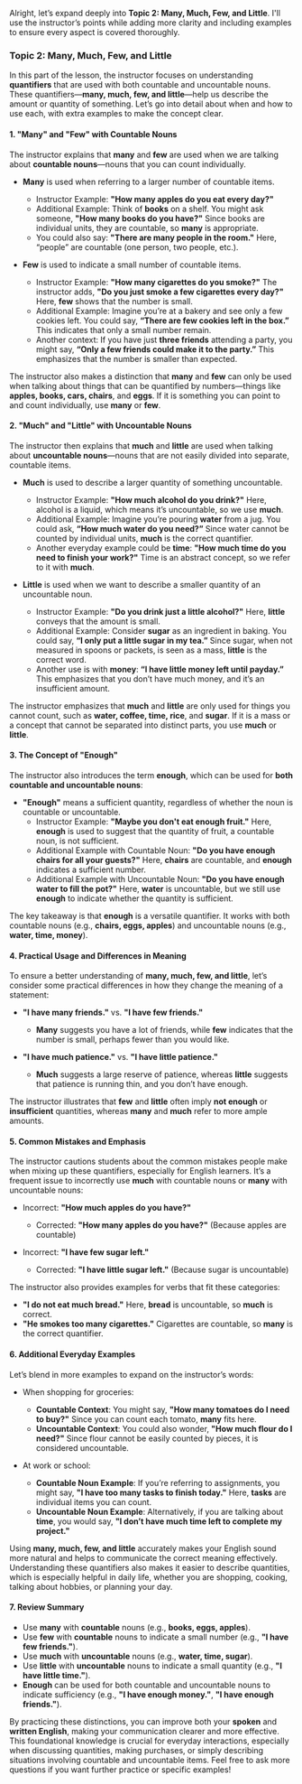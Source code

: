 Alright, let’s expand deeply into **Topic 2: Many, Much, Few, and Little**. I'll use the instructor’s points while adding more clarity and including examples to ensure every aspect is covered thoroughly.

### Topic 2: Many, Much, Few, and Little

In this part of the lesson, the instructor focuses on understanding **quantifiers** that are used with both countable and uncountable nouns. These quantifiers—**many, much, few, and little**—help us describe the amount or quantity of something. Let’s go into detail about when and how to use each, with extra examples to make the concept clear.

#### **1. "Many" and "Few" with Countable Nouns**
The instructor explains that **many** and **few** are used when we are talking about **countable nouns**—nouns that you can count individually.

- **Many** is used when referring to a larger number of countable items.
  - Instructor Example: **"How many apples do you eat every day?"**
  - Additional Example: Think of **books** on a shelf. You might ask someone, **"How many books do you have?"** Since books are individual units, they are countable, so **many** is appropriate.
  - You could also say: **"There are many people in the room."** Here, “people” are countable (one person, two people, etc.).

- **Few** is used to indicate a small number of countable items.
  - Instructor Example: **"How many cigarettes do you smoke?"** The instructor adds, **"Do you just smoke a few cigarettes every day?"** Here, **few** shows that the number is small.
  - Additional Example: Imagine you’re at a bakery and see only a few cookies left. You could say, **“There are few cookies left in the box.”** This indicates that only a small number remain.
  - Another context: If you have just **three friends** attending a party, you might say, **“Only a few friends could make it to the party.”** This emphasizes that the number is smaller than expected.

The instructor also makes a distinction that **many** and **few** can only be used when talking about things that can be quantified by numbers—things like **apples, books, cars, chairs**, and **eggs**. If it is something you can point to and count individually, use **many** or **few**.

#### **2. "Much" and "Little" with Uncountable Nouns**
The instructor then explains that **much** and **little** are used when talking about **uncountable nouns**—nouns that are not easily divided into separate, countable items.

- **Much** is used to describe a larger quantity of something uncountable.
  - Instructor Example: **"How much alcohol do you drink?"** Here, alcohol is a liquid, which means it’s uncountable, so we use **much**.
  - Additional Example: Imagine you’re pouring **water** from a jug. You could ask, **“How much water do you need?”** Since water cannot be counted by individual units, **much** is the correct quantifier.
  - Another everyday example could be **time**: **"How much time do you need to finish your work?"** Time is an abstract concept, so we refer to it with **much**.

- **Little** is used when we want to describe a smaller quantity of an uncountable noun.
  - Instructor Example: **"Do you drink just a little alcohol?"** Here, **little** conveys that the amount is small.
  - Additional Example: Consider **sugar** as an ingredient in baking. You could say, **“I only put a little sugar in my tea.”** Since sugar, when not measured in spoons or packets, is seen as a mass, **little** is the correct word.
  - Another use is with **money**: **“I have little money left until payday.”** This emphasizes that you don’t have much money, and it’s an insufficient amount.

The instructor emphasizes that **much** and **little** are only used for things you cannot count, such as **water, coffee, time, rice**, and **sugar**. If it is a mass or a concept that cannot be separated into distinct parts, you use **much** or **little**.

#### **3. The Concept of "Enough"**
The instructor also introduces the term **enough**, which can be used for **both countable and uncountable nouns**:
- **"Enough"** means a sufficient quantity, regardless of whether the noun is countable or uncountable.
  - Instructor Example: **"Maybe you don't eat enough fruit."** Here, **enough** is used to suggest that the quantity of fruit, a countable noun, is not sufficient.
  - Additional Example with Countable Noun: **"Do you have enough chairs for all your guests?"** Here, **chairs** are countable, and **enough** indicates a sufficient number.
  - Additional Example with Uncountable Noun: **"Do you have enough water to fill the pot?"** Here, **water** is uncountable, but we still use **enough** to indicate whether the quantity is sufficient.

The key takeaway is that **enough** is a versatile quantifier. It works with both countable nouns (e.g., **chairs, eggs, apples**) and uncountable nouns (e.g., **water, time, money**).

#### **4. Practical Usage and Differences in Meaning**
To ensure a better understanding of **many, much, few, and little**, let’s consider some practical differences in how they change the meaning of a statement:

- **"I have many friends."** vs. **"I have few friends."**
  - **Many** suggests you have a lot of friends, while **few** indicates that the number is small, perhaps fewer than you would like.
  
- **"I have much patience."** vs. **"I have little patience."**
  - **Much** suggests a large reserve of patience, whereas **little** suggests that patience is running thin, and you don’t have enough.

The instructor illustrates that **few** and **little** often imply **not enough** or **insufficient** quantities, whereas **many** and **much** refer to more ample amounts.

#### **5. Common Mistakes and Emphasis**
The instructor cautions students about the common mistakes people make when mixing up these quantifiers, especially for English learners. It’s a frequent issue to incorrectly use **much** with countable nouns or **many** with uncountable nouns:

- Incorrect: **"How much apples do you have?"**
  - Corrected: **"How many apples do you have?"** (Because apples are countable)
  
- Incorrect: **"I have few sugar left."**
  - Corrected: **"I have little sugar left."** (Because sugar is uncountable)

The instructor also provides examples for verbs that fit these categories:
- **"I do not eat much bread."** Here, **bread** is uncountable, so **much** is correct.
- **"He smokes too many cigarettes."** Cigarettes are countable, so **many** is the correct quantifier.

#### **6. Additional Everyday Examples**
Let’s blend in more examples to expand on the instructor’s words:

- When shopping for groceries:
  - **Countable Context**: You might say, **"How many tomatoes do I need to buy?"** Since you can count each tomato, **many** fits here.
  - **Uncountable Context**: You could also wonder, **"How much flour do I need?"** Since flour cannot be easily counted by pieces, it is considered uncountable.

- At work or school:
  - **Countable Noun Example**: If you’re referring to assignments, you might say, **"I have too many tasks to finish today."** Here, **tasks** are individual items you can count.
  - **Uncountable Noun Example**: Alternatively, if you are talking about **time**, you would say, **"I don’t have much time left to complete my project."**

Using **many, much, few, and little** accurately makes your English sound more natural and helps to communicate the correct meaning effectively. Understanding these quantifiers also makes it easier to describe quantities, which is especially helpful in daily life, whether you are shopping, cooking, talking about hobbies, or planning your day.

#### **7. Review Summary**
- Use **many** with **countable** nouns (e.g., **books, eggs, apples**).
- Use **few** with **countable** nouns to indicate a small number (e.g., **"I have few friends."**).
- Use **much** with **uncountable** nouns (e.g., **water, time, sugar**).
- Use **little** with **uncountable** nouns to indicate a small quantity (e.g., **"I have little time."**).
- **Enough** can be used for both countable and uncountable nouns to indicate sufficiency (e.g., **"I have enough money."**, **"I have enough friends."**).

By practicing these distinctions, you can improve both your **spoken** and **written English**, making your communication clearer and more effective. This foundational knowledge is crucial for everyday interactions, especially when discussing quantities, making purchases, or simply describing situations involving countable and uncountable items. Feel free to ask more questions if you want further practice or specific examples!